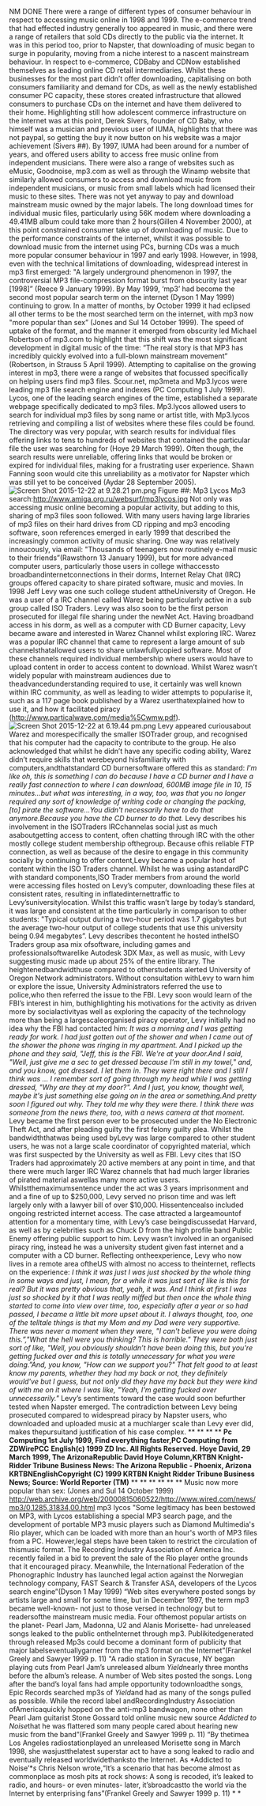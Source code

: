 NM DONE
There were a range of different types of consumer behaviour in respect to accessing music online in 1998 and 1999. The e-commerce trend that had effected industry generally too appeared in music, and there were a range of retailers that sold CDs directly to the public via the internet. It was in this period too, prior to Napster, that downloading of music began to surge in popularity, moving from a niche interest to a nascent mainstream behaviour. 
In respect to e-commerce, CDBaby and CDNow established themselves as leading online CD retail intermediaries. Whilst these businesses for the most part didn’t offer downloading, capitalising on both consumers familiarity and demand for CDs, as well as the newly established consumer PC capacity, these stores created infrastructure that allowed consumers to purchase CDs on the internet and have them delivered to their home. Highlighting still how adolescent commerce infrastructure on the internet was at this point, Derek Sivers, founder of CD Baby, who himself was a musician and previous user of IUMA, highlights that there was not paypal, so getting the buy it now button on his website was a major achievement (Sivers ##).
By 1997, IUMA had been around for a number of years, and offered users ability to access free music online from independent musicians. There were also a range of websites such as eMusic, Goodnoise, mp3.com as well as through the Winamp website that similarly allowed consumers to access and download music from independent musicians, or music from small labels which had licensed their music to these sites. There was not yet anyway to pay and download mainstream music owned by the major labels.
The long download times for individual music files, particularly using 56K modem where downloading a 49.41MB album could take more than 2 hours(Gillen 4 November 2000), at this point constrained consumer take up of downloading of music.  Due to the performance constraints of the internet, whilst it was possible to download music from the internet using PCs, burning CDs was a much more popular consumer behaviour in 1997 and early 1998. However, in 1998, even with the technical limitations of downloading, widespread interest in mp3 first emerged: "A largely underground phenomenon in 1997, the controversial MP3 file-compression format burst from obscurity last year [1998]” (Reece 9 January 1999).  By May 1999, ‘mp3’ had become the second most popular search term on the internet (Dyson 1 May 1999) continuing to grow. In a matter of months, by October 1999 it had eclipsed all other terms to be the most searched term on the internet, with mp3 now "more popular than sex” (Jones and Sul 14 October 1999). The speed of uptake of the format, and the manner it emerged from obscurity led Michael Robertson of mp3.com to highlight that this shift was the most significant development in digital music of the time: “The real story is that MP3 has incredibly quickly evolved into a full-blown mainstream movement” (Robertson, in Strauss 5 April 1999). 
Attempting to capitalise on the growing interest in mp3, there were a range of websites that focussed specifically on helping users find mp3 files. Scour.net, mp3meta and Mp3.lycos were leading mp3 file search engine and indexes (PC Computing 1 July 1999). Lycos, one of the leading search engines of the time, established a separate webpage specifically dedicated to mp3 files. Mp3.lycos allowed users to search for individual mp3 files by song name or artist title, with Mp3.lycos retrieving and compiling a list of websites where these files could be found. The directory was very popular, with search results for individual files offering links to tens to hundreds of websites that contained the particular file the user was searching for (Hoye 29 March 1999). Often though, the search results were unreliable, offering links that would be broken or expired for individual files, making for a frustrating user experience. Shawn Fanning soon would cite this unreliability as a motivator for Napster which was still yet to be conceived (Aydar 28 September 2005). 
![Screen Shot 2015-12-22 at 9.28.21 pm.png](Screen%20Shot%202015-12-22%20at%209.28.21%20pm.png)
Figure ##: Mp3 Lycos Mp3 search:<http://www.amiga.org.ru/websurf/mp3lycos.jpg>
Not only was accessing music online becoming a popular activity, but adding to this, sharing of mp3 files soon followed.  With many users having large libraries of mp3 files on their hard drives from CD ripping and mp3 encoding software, soon references emerged in early 1999 that described the increasingly common activity of music sharing. One way was relatively innoucously, via email: "Thousands of teenagers now routinely e-mail music to their friends”(Rawsthorn 13 January 1999), but for more advanced computer users, particularly those users in college withaccessto broadbandinternetconnections in their dorms, Internet Relay Chat (IRC) groups offered capacity to share pirated software, music and movies. In 1998 Jeff Levy was one such college student attheUniversity of Oregon. He was a user of a IRC channel called Warez being particularly active in a sub group called ISO Traders. Levy was also soon to be the first person prosecuted for illegal file sharing under the newNet Act. 
Having broadband access in his dorm, as well as a computer with CD Burner capacity, Levy became aware and interested in Warez Channel whilst exploring IRC. Warez was a popular IRC channel that came to represent a large amount of sub channelsthatallowed users to share unlawfullycopied software. Most of these channels required individual membership where users would have to upload content in order to access content to download. Whilst Warez wasn’t widely popular with mainstream audiences due to theadvancedunderstanding required to use, it certainly was well known within IRC community, as well as leading to wider attempts to popularise it, such as a 117 page book published by a Warez userthatexplained how to use it, and how it facilitated piracy (<http://www.particalwave.com/media%5Cwmw.pdf>). 
![Screen Shot 2015-12-22 at 6.19.44 pm.png](Screen%20Shot%202015-12-22%20at%206.19.44%20pm.png)
Levy appeared curiousabout Warez and morespecifically the smaller ISOTrader group, and recognised that his computer had the capacity to contribute to the group. He also acknowledged that whilst he didn’t have any specific coding ability, Warez didn’t require skills that werebeyond hisfamiliarity with computers,andthatstandard CD burnersoftware offered this as standard:
*I'm like oh, this is something I can do because I have a CD burner and I have a really fast connection to where I can download, 600MB image file in 10, 15 minutes...but what was interesting, in a way, too, was that you no longer required any sort of knowledge of writing code or changing the packing, [to] pirate the software...You didn't necessarily have to do that anymore.Because you have the CD burner to do that.*
Levy describes his involvement in the ISOTraders IRCchannelas social just as much asaboutgetting access to content, often chatting through IRC with the other mostly college student membership ofthegroup. Because ofhis reliable FTP connection, as well as because of the desire to engage in this community socially by continuing to offer content,Levy became a popular host of content within the ISO Traders channel. Whilst he was using astandardPC with standard components,ISO Trader members from around the world were accessing files hosted on Levy’s computer, downloading these files at consistent rates, resulting in inflatedinternettraffic to Levy’suniversitylocation.  Whilst this traffic wasn’t large by today’s standard, it was large and consistent at the time particularly in comparison to other students: "Typical output during a two-hour period was 1.7 gigabytes but the average two-hour output of college students that use this university being 0.94 megabytes”. Levy describes thecontent he hosted intheISO Traders group asa mix ofsoftware, including games and professionalsoftwarelike Autodesk 3DX Max, as well as music, with Levy suggesting music made up about 25% of the entire library.
The heightenedbandwidthuse compared to otherstudents alerted University of Oregon Network administrators. Without consultation withLevy to warn him or explore the issue, University Administrators referred the use to police,who then referred the issue to the FBI. Levy soon would learn of the FBI’s interest in him, buthighlighting his motivations for the activity as driven more by socialactivityas well as exploring the capacity of the technology more than being a largescaleorganised piracy operator, Levy initially had no idea why the FBI had contacted him:
*It was a morning and I was getting ready for work. I had just gotten out of the shower and when I came out of the shower the phone was ringing in my apartment. And I picked up the phone and they said, "Jeff, this is the FBI. We're at your door.And I said, "Well, just give me a sec to get dressed because I'm still in my towel," and, and you know, got dressed. I let them in. They were right there and I still I think was ... I remember sort of going through my head while I was getting dressed, "Why are they at my door?". And I just, you know, thought well, maybe it's just something else going on in the area or something.And pretty soon I figured out why. They told me why they were there. I think there was someone from the news there, too, with a news camera at that moment.*
Levy became the first person ever to be prosecuted under the No Electronic Theft Act, and after pleading guilty the first felony guilty plea.  Whilst the bandwidththatwas being used byLevy was large compared to other student users, he was not a large scale coordinator of copyrighted material, which was first suspected by the University as well as FBI.  Levy cites that ISO Traders had approximately 20 active members at any point in time, and that there were much larger IRC Warez channels that had much larger libraries of pirated material aswellas many more active users. Whilstthemaximumsentence under the act was 3 years imprisonment and and a fine of up to $250,000, Levy served no prison time and was left largely only with a lawyer bill of over $10,000. Hissentencealso included ongoing restricted internet access. The case attracted a largeamountof attention for a momentary time, with Levy’s case beingdiscussedat Harvard, as well as by celebrities such as Chuck D from the high profile band Public Enemy offering public support to him. Levy wasn’t involved in an organised piracy ring, instead he was a university student given fast internet and a computer with a CD burner.  Reflecting ontheexperience, Levy who now lives in a remote area oftheUS with almost no access to theinternet, reflects on the experience:
*I think it was just I was just shocked by the whole thing in some ways and just, I mean, for a while it was just sort of like is this for real? But it was pretty obvious that, yeah, it was. And I think at first I was just so shocked by it that I was really miffed but then once the whole thing started to come into view over time, too, especially after a year or so had passed, I became a little bit more upset about it. I always thought, too, one of the telltale things is that my Mom and my Dad were very supportive. There was never a moment when they were, "I can't believe you were doing this.”,"What the hell were you thinking? This is horrible." They were both just sort of like, "Well, you obviously shouldn’t have been doing this, but you're getting fucked over and this is totally unnecessary for what you were doing.”​And, you know, "How can we support you?" That felt good to at least know my parents, whether they had my back or not, they definitely would've but I guess, but not only did they have my back but they were kind of with me on it where I was like, "Yeah, I'm getting fucked over unnecessarily."*
Levy’s sentiments toward the case would soon befurther tested when Napster emerged. The contradiction between Levy being prosecuted compared to widespread piracy by Napster users, who downloaded and uploaded music at a muchlarger scale than Levy ever did, makes thepursuitand justification of his case complex. 
**
**
**
**
**Pc Computing 1st July 1999, Find everything faster,PC Computing from ZDWirePCC**
**English(c) 1999 ZD Inc. All Rights Reserved.**
**Hoye David, 29 March 1999, The ArizonaRepublic David Hoye Column,KRTBN Knight-Ridder Tribune Business News: The Arizona Republic - Phoenix, Arizona KRTBNEnglishCopyright (C) 1999 KRTBN Knight Ridder Tribune Business News; Source: World Reporter (TM)**
**
**
**
**
**
**
Music now more popular than sex: (Jones and Sul 14 October 1999)
<http://web.archive.org/web/20000815060522/http://www.wired.com/news/mp3/0,1285,31834,00.html>
mp3 lycos
"Some legitimacy has been bestowed on MP3, with Lycos establishing a special MP3 search page, and the development of portable MP3 music players such as Diamond Multimedia's Rio player, which can be loaded with more than an hour's worth of MP3 files from a PC. However,legal steps have been taken to restrict the circulation of thismusic format. The Recording Industry Association of America Inc. recently failed in a bid to prevent the sale of the Rio player onthe grounds that it encouraged piracy. Meanwhile, the International Federation of the Phonographic Industry has launched legal action against the Norwegian technology company, FAST Search & Transfer ASA, developers of the Lycos search engine”(Dyson 1 May 1999)
“Web sites everywhere posted songs by artists large and small for some time, but in December 1997, the term mp3 became well-known- not just to those versed in technology but to readersofthe mainstream music media. Four ofthemost popular artists on the planet- Pearl Jam, Madonna, U2 and Alanis Morisette- had unreleased songs leaked to the public ontheInternet through mp3. Publikitedgenerated through released Mp3s could become a dominant form of publicity that major labelseventuallygarner from the mp3 format on the Internet”(Frankel Greely and Sawyer 1999 p. 11)
"A radio station in Syracuse, NY began playing cuts from Pearl Jam’s unreleased album *Yield*nearly three months before the album’s release. A number of Web sites posted the songs. Long after the band’s loyal fans had ample opportunity todownloadthe songs, Epic Records searched mp3s of *Yield*and had as many of the songs pulled as possible. While the record label andRecordingIndustry Association ofAmericaquickly hopped on the anti-mp3 bandwagon, none other than Pearl Jam guitarist Stone Gossard told online music new source *Addicted to Noise*that he was flattered som many people cared about hearing new music from the band”(Frankel Greely and Sawyer 1999 p. 11)
“By thetimea Los Angeles radiostationplayed an unreleased Morisette song in March 1998, she wasjustthelatest superstar act to have a song leaked to radio and eventually released worldwidethanksto the Internet. As *Addicted to Noise’**s* Chris Nelson wrote,“It’s a scenario that has become almost as commonplace as mosh pits at rock shows: A song is recoded, it’s leaked to radio, and hours- or even minutes- later, it’sbroadcastto the world via the Internet by enterprising fans”(Frankel Greely and Sawyer 1999 p. 11)
*
*
